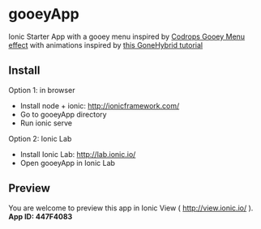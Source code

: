 # gooeyApp
Ionic Starter App with a gooey menu inspired by [Codrops Gooey Menu effect](http://tympanus.net/Development/CreativeGooeyEffects/menu.html) with animations inspired by [this GoneHybrid tutorial](http://gonehybrid.com/how-to-animate-your-ionic-app-with-animate-css-and-nganimate/)

## Install

Option 1: in browser <br />

* Install node + ionic: http://ionicframework.com/
* Go to gooeyApp directory
* Run ionic serve


Option 2: Ionic Lab <br />
* Install Ionic Lab: http://lab.ionic.io/
* Open gooeyApp in Ionic Lab


## Preview

You are welcome to preview this app in Ionic View ( http://view.ionic.io/ ).<br />
**App ID: 447F4083**
